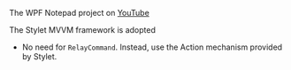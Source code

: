 The WPF Notepad project on [YouTube](https://www.youtube.com/playlist?list=PLKShHgmYjjFz_oV5bfFn9Sqo7loki0nWL)

The Stylet MVVM framework is adopted
- No need for `RelayCommand`. Instead, use the Action mechanism provided by Stylet.